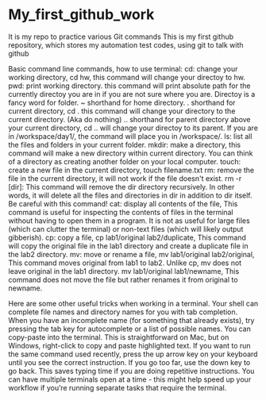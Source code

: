 # My_first_github_work
It is my repo to practice various Git commands
This is my first github repository, which stores my automation test codes, using git to talk with github

Basic command line commands, how to use terminal:
cd: change your working directory, cd hw, this command will change your directoy to hw.
pwd: print working directory. this command will print absolute path for the currently directoy you are in if you are not sure where you are. Directoy is a fancy word for folder.
~ shorthand for home directory.
. shorthand for current directory, cd .  this command will change your directory to the current directory. (Aka do nothing)
.. shorthand for parent directory above your current directory, cd .. will change your directoy to its parent. If you are in /workspace/day1/, the command will place you in /workspace/.
ls: list all the files and folders in your current folder. 
mkdir: make a directory, this command will make a new directory within current directory. You can think of a directory as creating another folder on your local computer.
touch: create a new file in the current directory, touch filename.txt
rm: remove the file in the current directory, it will not work if the file doesn't exist.
rm -r [dir]: This command will remove the dir directory recursively. In other words, it will delete all the files and directories in dir in addition to dir itself. Be careful with this command!
cat: display all contents of the file, This command is useful for inspecting the contents of files in the terminal without having to open them in a program. It is not as useful for large files (which can clutter the terminal) or non-text files (which will likely output gibberish).
cp: copy a file, cp lab1/original lab2/duplicate, This command will copy the original file in the lab1 directory and create a duplicate file in the lab2 directory.
mv: move or rename a file, mv lab1/original lab2/original, This command moves original from lab1 to lab2. Unlike cp, mv does not leave original in the lab1 directory.
mv lab1/original lab1/newname, This command does not move the file but rather renames it from original to newname.

Here are some other useful tricks when working in a terminal.
Your shell can complete file names and directory names for you with tab completion. When you have an incomplete name (for something that already exists), try pressing the tab key for autocomplete or a list of possible names.
You can copy-paste into the terminal. This is straightforward on Mac, but on Windows, right-click to copy and paste highlighted text.
If you want to run the same command used recently, press the up arrow key on your keyboard
until you see the correct instruction. If you go too far, use the down key to go back.
This saves typing time if you are doing repetitive instructions.
You can have multiple terminals open at a time - this might help speed up your workflow if you’re running separate tasks that require the terminal.
